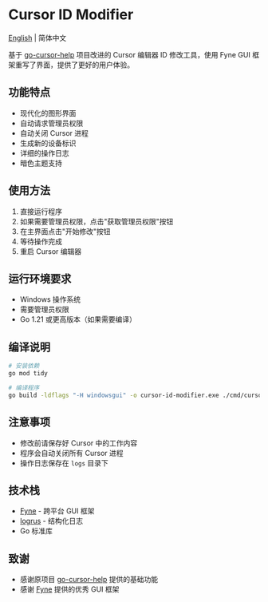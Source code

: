 # Cursor ID Modifier

[English](README.md) | 简体中文

基于 [go-cursor-help](https://github.com/yuaotian/go-cursor-help) 项目改进的 Cursor 编辑器 ID 修改工具，使用 Fyne GUI 框架重写了界面，提供了更好的用户体验。

## 功能特点

- 现代化的图形界面
- 自动请求管理员权限
- 自动关闭 Cursor 进程
- 生成新的设备标识
- 详细的操作日志
- 暗色主题支持

## 使用方法

1. 直接运行程序
2. 如果需要管理员权限，点击"获取管理员权限"按钮
3. 在主界面点击"开始修改"按钮
4. 等待操作完成
5. 重启 Cursor 编辑器

## 运行环境要求

- Windows 操作系统
- 需要管理员权限
- Go 1.21 或更高版本（如果需要编译）

## 编译说明

```bash
# 安装依赖
go mod tidy

# 编译程序
go build -ldflags "-H windowsgui" -o cursor-id-modifier.exe ./cmd/cursor-id-modifier
```

## 注意事项

- 修改前请保存好 Cursor 中的工作内容
- 程序会自动关闭所有 Cursor 进程
- 操作日志保存在 `logs` 目录下

## 技术栈

- [Fyne](https://fyne.io/) - 跨平台 GUI 框架
- [logrus](https://github.com/sirupsen/logrus) - 结构化日志
- Go 标准库

## 致谢

- 感谢原项目 [go-cursor-help](https://github.com/yuaotian/go-cursor-help) 提供的基础功能
- 感谢 [Fyne](https://fyne.io/) 提供的优秀 GUI 框架 